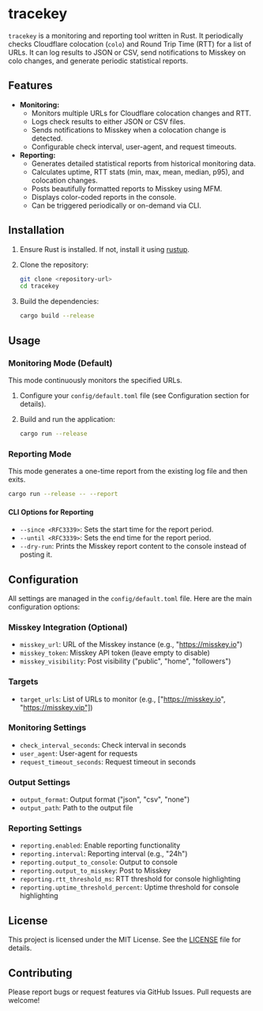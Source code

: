 # tracekey

`tracekey` is a monitoring and reporting tool written in Rust. It periodically checks Cloudflare colocation (`colo`) and Round Trip Time (RTT) for a list of URLs. It can log results to JSON or CSV, send notifications to Misskey on colo changes, and generate periodic statistical reports.

## Features

- **Monitoring:**
  - Monitors multiple URLs for Cloudflare colocation changes and RTT.
  - Logs check results to either JSON or CSV files.
  - Sends notifications to Misskey when a colocation change is detected.
  - Configurable check interval, user-agent, and request timeouts.
- **Reporting:**
  - Generates detailed statistical reports from historical monitoring data.
  - Calculates uptime, RTT stats (min, max, mean, median, p95), and colocation changes.
  - Posts beautifully formatted reports to Misskey using MFM.
  - Displays color-coded reports in the console.
  - Can be triggered periodically or on-demand via CLI.

## Installation

1. Ensure Rust is installed. If not, install it using [rustup](https://rustup.rs/).
2. Clone the repository:

   ```sh
   git clone <repository-url>
   cd tracekey
   ```

3. Build the dependencies:

   ```sh
   cargo build --release
   ```

## Usage

### Monitoring Mode (Default)

This mode continuously monitors the specified URLs.

1. Configure your `config/default.toml` file (see Configuration section for details).
2. Build and run the application:

   ```sh
   cargo run --release
   ```

### Reporting Mode

This mode generates a one-time report from the existing log file and then exits.

```sh
cargo run --release -- --report
```

#### CLI Options for Reporting

- `--since <RFC3339>`: Sets the start time for the report period.
- `--until <RFC3339>`: Sets the end time for the report period.
- `--dry-run`: Prints the Misskey report content to the console instead of posting it.

## Configuration

All settings are managed in the `config/default.toml` file. Here are the main configuration options:

### Misskey Integration (Optional)

- `misskey_url`: URL of the Misskey instance (e.g., "<https://misskey.io>")
- `misskey_token`: Misskey API token (leave empty to disable)
- `misskey_visibility`: Post visibility ("public", "home", "followers")

### Targets

- `target_urls`: List of URLs to monitor (e.g., ["https://misskey.io", "https://misskey.vip"])

### Monitoring Settings

- `check_interval_seconds`: Check interval in seconds
- `user_agent`: User-agent for requests
- `request_timeout_seconds`: Request timeout in seconds

### Output Settings

- `output_format`: Output format ("json", "csv", "none")
- `output_path`: Path to the output file

### Reporting Settings

- `reporting.enabled`: Enable reporting functionality
- `reporting.interval`: Reporting interval (e.g., "24h")
- `reporting.output_to_console`: Output to console
- `reporting.output_to_misskey`: Post to Misskey
- `reporting.rtt_threshold_ms`: RTT threshold for console highlighting
- `reporting.uptime_threshold_percent`: Uptime threshold for console highlighting

## License

This project is licensed under the MIT License. See the [LICENSE](LICENSE) file for details.

## Contributing

Please report bugs or request features via GitHub Issues. Pull requests are welcome!
